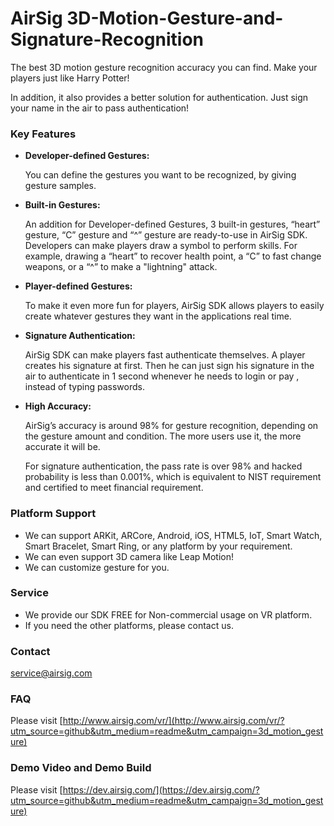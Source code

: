 # AirSig 3D-Motion-Gesture-and-Signature-Recognition

The best 3D motion gesture recognition accuracy you can find. Make your players just like Harry Potter!

In addition, it also provides a better solution for authentication. Just sign your name in the air to pass authentication!

### Key Features

* **Developer-defined Gestures:**

  You can define the gestures you want to be recognized, by giving gesture samples.

* **Built-in Gestures:**

  An addition for Developer-defined Gestures, 3 built-in gestures, “heart” gesture, “C” gesture and “^” gesture are ready-to-use in AirSig SDK. Developers can make players draw a symbol to perform skills. For example, drawing a “heart” to recover health point, a “C” to fast change weapons, or a “^” to make a "lightning" attack.

* **Player-defined Gestures:**

  To make it even more fun for players, AirSig SDK allows players to easily create whatever gestures they want in the applications real time.

* **Signature Authentication:**

  AirSig SDK can make players fast authenticate themselves. A player creates his signature at first. Then he can just sign his signature in the air to authenticate in 1 second whenever he needs to login or pay , instead of typing passwords. 
  
* **High Accuracy:**

  AirSig’s accuracy is around 98% for gesture recognition, depending on the gesture amount and condition. The more users use it, the more accurate it will be.
  
  For signature authentication, the pass rate is over 98% and hacked probability is less than 0.001%, which is equivalent to NIST requirement and certified to meet financial requirement.

### Platform Support

* We can support ARKit, ARCore, Android, iOS, HTML5, IoT, Smart Watch, Smart Bracelet, Smart Ring, or any platform by your requirement.
* We can even support 3D camera like Leap Motion!
* We can customize gesture for you.

### Service

* We provide our SDK FREE for Non-commercial usage on VR platform.
* If you need the other platforms, please contact us.

### Contact

[service@airsig.com](mailto:service@airsig.com)

### FAQ

Please visit [http://www.airsig.com/vr/](http://www.airsig.com/vr/?utm_source=github&utm_medium=readme&utm_campaign=3d_motion_gesture)

### Demo Video and Demo Build

Please visit [https://dev.airsig.com/](https://dev.airsig.com/?utm_source=github&utm_medium=readme&utm_campaign=3d_motion_gesture)



